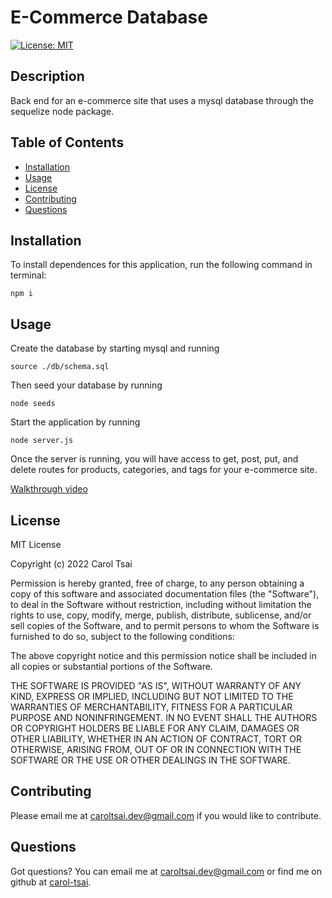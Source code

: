 # E-Commerce Database

  [![License: MIT](https://img.shields.io/badge/License-MIT-yellow.svg)](https://opensource.org/licenses/MIT)

  ## Description
  Back end for an e-commerce site that uses a mysql database through the sequelize node package.

  ## Table of Contents
  - [Installation](#installation)
  - [Usage](#usage)
  - [License](#license)
  - [Contributing](#contributing)
  - [Questions](#questions)

  ## Installation
  To install dependences for this application, run the following command in terminal:

    npm i

  ## Usage
  Create the database by starting mysql and running

    source ./db/schema.sql
  
  Then seed your database by running

    node seeds

  Start the application by running 
  
    node server.js

  Once the server is running, you will
  have access to get, post, put, and delete routes for products, categories, and tags for your
  e-commerce site.

  [Walkthrough video](https://drive.google.com/file/d/1AifgNYToAHNlRM60FO4sfI-MF5NZNxea/view?usp=sharing)

  ## License
  MIT License

Copyright (c) 2022 Carol Tsai

Permission is hereby granted, free of charge, to any person obtaining a copy
of this software and associated documentation files (the "Software"), to deal
in the Software without restriction, including without limitation the rights
to use, copy, modify, merge, publish, distribute, sublicense, and/or sell
copies of the Software, and to permit persons to whom the Software is
furnished to do so, subject to the following conditions:

The above copyright notice and this permission notice shall be included in all
copies or substantial portions of the Software.

THE SOFTWARE IS PROVIDED "AS IS", WITHOUT WARRANTY OF ANY KIND, EXPRESS OR
IMPLIED, INCLUDING BUT NOT LIMITED TO THE WARRANTIES OF MERCHANTABILITY,
FITNESS FOR A PARTICULAR PURPOSE AND NONINFRINGEMENT. IN NO EVENT SHALL THE
AUTHORS OR COPYRIGHT HOLDERS BE LIABLE FOR ANY CLAIM, DAMAGES OR OTHER
LIABILITY, WHETHER IN AN ACTION OF CONTRACT, TORT OR OTHERWISE, ARISING FROM,
OUT OF OR IN CONNECTION WITH THE SOFTWARE OR THE USE OR OTHER DEALINGS IN THE
SOFTWARE.

  ## Contributing
  Please email me at caroltsai.dev@gmail.com if you would like to contribute.

  ## Questions
  Got questions? You can email me at caroltsai.dev@gmail.com or find me on github at [carol-tsai](https://github.com/carol-tsai).
